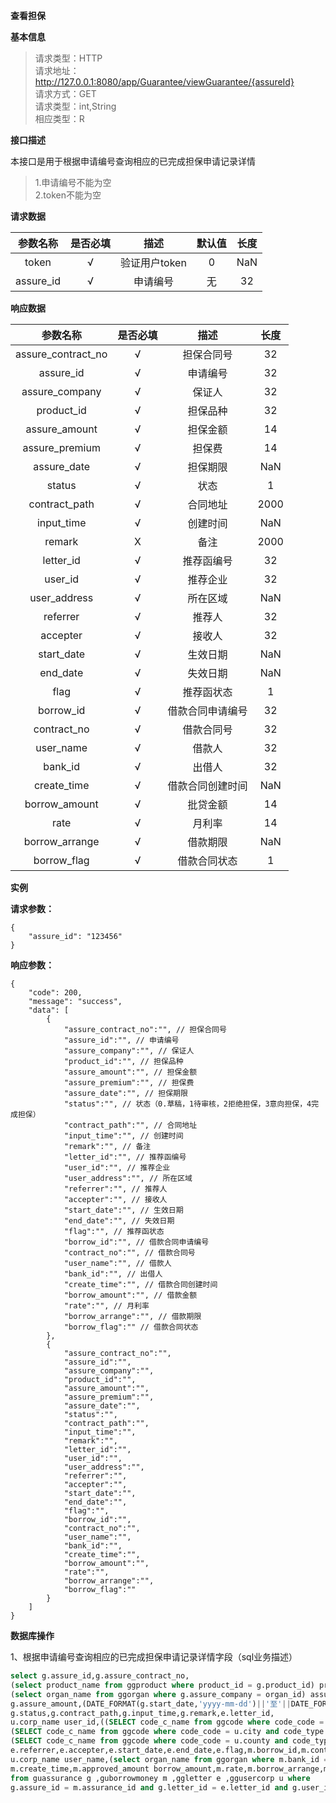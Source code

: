 **查看担保**


**基本信息**

>请求类型：HTTP</br>
请求地址：http://127.0.0.1:8080/app/Guarantee/viewGuarantee/{assureId}</br>
请求方式：GET</br>
请求类型：int,String</br>
相应类型：R

**接口描述**

本接口是用于根据申请编号查询相应的已完成担保申请记录详情
>1.申请编号不能为空</br>
>2.token不能为空

**请求数据**

参数名称|是否必填|描述|默认值|长度
:-:|:-:|:-:|:-:|:-:
token|√|验证用户token|0|NaN|
assure_id|√|申请编号|无|32|

**响应数据**

参数名称|是否必填|描述|长度
:-:|:-:|:-:|:-:
assure_contract_no|√|担保合同号|32|
assure_id|√|申请编号|32|
assure_company|√|保证人|32|
product_id|√|担保品种|32|
assure_amount|√|担保金额|14|
assure_premium|√|担保费|14|
assure_date|√|担保期限|NaN|
status|√|状态|1|
contract_path|√|合同地址|2000|
input_time|√|创建时间|NaN|
remark|X|备注|2000|
letter_id|√|推荐函编号|32|
user_id|√|推荐企业|32|
user_address|√|所在区域|NaN|
referrer|√|推荐人|32|
accepter|√|接收人|32|
start_date|√|生效日期|NaN|
end_date|√|失效日期|NaN|
flag|√|推荐函状态|1|
borrow_id|√|借款合同申请编号|32|
contract_no|√|借款合同号|32|
user_name|√|借款人|32|
bank_id|√|出借人|32|
create_time|√|借款合同创建时间|NaN|
borrow_amount|√|批贷金额|14|
rate|√|月利率|14|
borrow_arrange|√|借款期限|NaN|
borrow_flag |√|借款合同状态|1|

			
**实例**

**请求参数：**

```
{
	"assure_id": "123456"
}
```

**响应参数：**

```
{
	"code": 200,
	"message": "success",
	"data": [
		{	
			"assure_contract_no":"", // 担保合同号
			"assure_id":"", // 申请编号
			"assure_company":"", // 保证人
			"product_id":"", // 担保品种
			"assure_amount":"", // 担保金额
			"assure_premium":"", // 担保费
			"assure_date":"", // 担保期限
			"status":"", // 状态（0.草稿，1待审核，2拒绝担保，3意向担保，4完成担保）
			"contract_path":"", // 合同地址
			"input_time":"", // 创建时间
			"remark":"", // 备注
			"letter_id":"", // 推荐函编号
			"user_id":"", // 推荐企业
			"user_address":"", // 所在区域
			"referrer":"", // 推荐人
			"accepter":"", // 接收人
			"start_date":"", // 生效日期
			"end_date":"", // 失效日期
			"flag":"", // 推荐函状态
			"borrow_id":"", // 借款合同申请编号
			"contract_no":"", // 借款合同号
			"user_name":"", // 借款人
			"bank_id":"", // 出借人
			"create_time":"", // 借款合同创建时间
			"borrow_amount":"", // 借款金额
			"rate":"", // 月利率
			"borrow_arrange":"", // 借款期限
			"borrow_flag":"" // 借款合同状态
		},
		{
			"assure_contract_no":"", 
			"assure_id":"", 
			"assure_company":"", 
			"product_id":"",
			"assure_amount":"", 
			"assure_premium":"", 
			"assure_date":"",
			"status":"", 
			"contract_path":"", 
			"input_time":"", 
			"remark":"", 
			"letter_id":"", 
			"user_id":"", 
			"user_address":"", 
			"referrer":"", 
			"accepter":"", 
			"start_date":"", 
			"end_date":"", 
			"flag":"", 
			"borrow_id":"", 
			"contract_no":"", 
			"user_name":"", 
			"bank_id":"", 
			"create_time":"", 
			"borrow_amount":"", 
			"rate":"", 
			"borrow_arrange":"", 
			"borrow_flag":""
		}
	]	
}
```
**数据库操作**

1、根据申请编号查询相应的已完成担保申请记录详情字段（sql业务描述）
```sql
select g.assure_id,g.assure_contract_no,
(select product_name from ggproduct where product_id = g.product_id) product_id,
(select organ_name from ggorgan where g.assure_company = organ_id) assure_company,
g.assure_amount,(DATE_FORMAT(g.start_date,'yyyy-mm-dd')||'至'||DATE_FORMAT(g.end_date,'yyyy-mm-dd')) assure_date,
g.status,g.contract_path,g.input_time,g.remark,e.letter_id,
u.corp_name user_id,((SELECT code_c_name from ggcode where code_code = u.province and code_type = 'areaCode')||'-'||
(SELECT code_c_name from ggcode where code_code = u.city and code_type = 'areaCode')||'-'||
(SELECT code_c_name from ggcode where code_code = u.county and code_type = 'areaCode')) user_address,
e.referrer,e.accepter,e.start_date,e.end_date,e.flag,m.borrow_id,m.contract_no,
u.corp_name user_name,(select organ_name from ggorgan where m.bank_id = organ_id) bank_id,
m.create_time,m.approved_amount borrow_amount,m.rate,m.borrow_arrange,m.flag borrow_flag
from guassurance g ,guborrowmoney m ,ggletter e ,ggusercorp u where
g.assure_id = m.assurance_id and g.letter_id = e.letter_id and g.user_id = u.user_id and g.assure_id = #{assureId}
```



